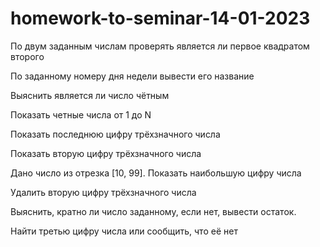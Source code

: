 # homework-to-seminar-14-01-2023

По двум заданным числам проверять является ли первое квадратом второго

По заданному номеру дня недели вывести его название

Выяснить является ли число чётным

Показать четные числа от 1 до N

Показать последнюю цифру трёхзначного числа

Показать вторую цифру трёхзначного числа

Дано число из отрезка [10, 99]. Показать наибольшую цифру числа

Удалить вторую цифру трёхзначного числа

Выяснить, кратно ли число заданному, если нет, вывести остаток.

Найти третью цифру числа или сообщить, что её нет
